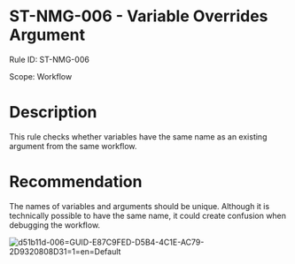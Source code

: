 ﻿# ST-NMG-006 - Variable Overrides Argument

Rule ID: ST-NMG-006

Scope: Workflow

# Description

This rule checks whether variables have the same name as an existing argument from the same workflow.

# Recommendation

The names of variables and arguments should be unique. Although it is technically possible to have the same name, it could create confusion when debugging the workflow.

![d51b11d-006=GUID-E87C9FED-D5B4-4C1E-AC79-2D9320808D31=1=en=Default](/images/d51b11d-006=GUID-E87C9FED-D5B4-4C1E-AC79-2D9320808D31=1=en=Default.png)
